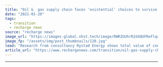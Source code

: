 ```yaml
---
title: "Oil &  gas supply chain faces 'existential' choices to survive energy transition"
date: "2021-01-20"
tags: 
  - transition
  - recharge news
source: "recharge news"
image_url: "https://images-global.nhst.tech/image/RWRZUUhrR2d4QUFReFlqaG9RUmNRallKQ3pGTFBZR2Y5c0M0UUxkajdlbz0=/nhst/binary/a1f37ba6b523a8cc4adf981fad8db7c0"
image_fp: "/assets/img/post_thumbnails/120.jpg"
lead: "Research from consultancy Rystad Energy shows total value of contracts awarded to oil & gas sector companies slumped 30% to a 16-year low of $446bn in 2020"
article_url: "https://www.rechargenews.com/transition/oil-gas-supply-chain-faces-existential-choices-to-survive-energy-transition/2-1-948533"
---
```


---
